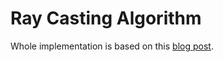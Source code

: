 # Ray Casting Algorithm

Whole implementation is based on this [blog post](https://ncase.me/sight-and-light/).
